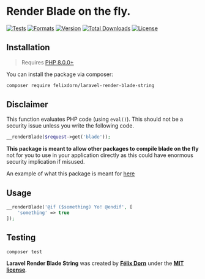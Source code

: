 # Render Blade on the fly.

[![Tests](https://github.com/felixdorn/laravel-render-blade-string/actions/workflows/tests.yml/badge.svg?branch=master)](https://github.com/felixdorn/laravel-render-blade-string/actions/workflows/tests.yml)
[![Formats](https://github.com/felixdorn/laravel-render-blade-string/actions/workflows/formats.yml/badge.svg?branch=master)](https://github.com/felixdorn/laravel-render-blade-string/actions/workflows/formats.yml)
[![Version](https://poser.pugx.org/felixdorn/laravel-render-blade-string/version)](//packagist.org/packages/felixdorn/laravel-render-blade-string)
[![Total Downloads](https://poser.pugx.org/felixdorn/laravel-render-blade-string/downloads)](//packagist.org/packages/felixdorn/laravel-render-blade-string)
[![License](https://poser.pugx.org/felixdorn/laravel-render-blade-string/license)](//packagist.org/packages/felixdorn/laravel-render-blade-string)

## Installation

> Requires [PHP 8.0.0+](https://php.net/releases)

You can install the package via composer:

```bash
composer require felixdorn/laravel-render-blade-string
```

## Disclaimer

This function evaluates PHP code (using `eval()`). This should not be a security issue unless you write the following
code.

```php
__renderBlade($request->get('blade'));
```

**This package is meant to allow other packages to compile blade on the fly** not for you to use in your application
directly as this could have enormous security implication if misused.

An example of what this package is meant
for [here](https://github.com/laravel-honda/pushed-resources/blob/master/src/Resources/Blade.php)

## Usage

```php
__renderBlade('@if ($something) Yo! @endif', [
    'something' => true
]);
```

## Testing

```bash
composer test
```

**Laravel Render Blade String** was created by **[Félix Dorn](https://twitter.com/afelixdorn)** under
the **[MIT license](https://opensource.org/licenses/MIT)**.
